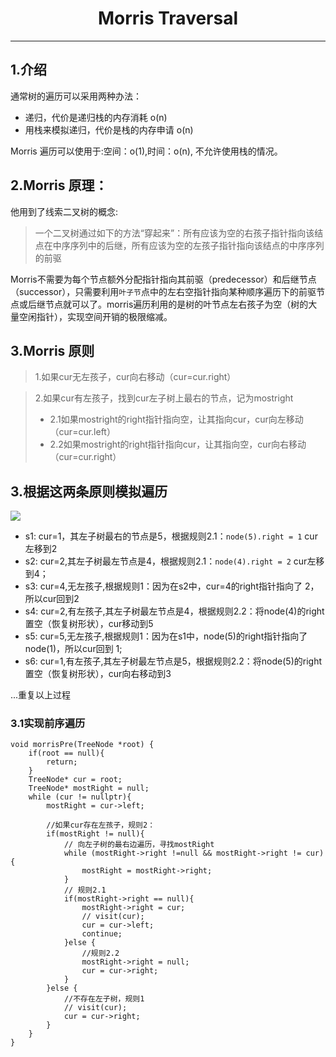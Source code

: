 # <center>Morris Traversal</center>
---
## 1.介绍
通常树的遍历可以采用两种办法：
* 递归，代价是递归栈的内存消耗 o(n)
* 用栈来模拟递归，代价是栈的内存申请 o(n)


Morris 遍历可以使用于:空间：o(1),时间：o(n), 不允许使用栈的情况。

## 2.Morris 原理：
他用到了线索二叉树的概念:
>一个二叉树通过如下的方法“穿起来”：所有应该为空的右孩子指针指向该结点在中序序列中的后继，所有应该为空的左孩子指针指向该结点的中序序列的前驱

Morris不需要为每个节点额外分配指针指向其前驱（predecessor）和后继节点（successor），只需要利用`叶子节`点中的左右空指针指向某种顺序遍历下的前驱节点或后继节点就可以了。morris遍历利用的是树的叶节点左右孩子为空（树的大量空闲指针），实现空间开销的极限缩减。
## 3.Morris 原则
>1.如果cur无左孩子，cur向右移动（cur=cur.right）

>2.如果cur有左孩子，找到cur左子树上最右的节点，记为mostright
>* 2.1如果mostright的right指针指向空，让其指向cur，cur向左移动（cur=cur.left）
>* 2.2如果mostright的right指针指向cur，让其指向空，cur向右移动（cur=cur.right）

## 3.根据这两条原则模拟遍历
![](https://tva1.sinaimg.cn/large/0082zybpgy1gc8hnh7hxtj30ue0ewjxi.jpg)

* s1: cur=1，其左子树最右的节点是5，根据规则2.1：`node(5).right = 1` cur左移到2
* s2: cur=2,其左子树最左节点是4，根据规则2.1：`node(4).right = 2` cur左移到4；
* s3: cur=4,无左孩子,根据规则1：因为在s2中，cur=4的right指针指向了 2，所以cur回到2
* s4: cur=2,有左孩子,其左子树最左节点是4，根据规则2.2：将node(4)的right置空（恢复树形状），cur移动到5
* s5: cur=5,无左孩子,根据规则1：因为在s1中，node(5)的right指针指向了node(1)，所以cur回到  1;
* s6: cur=1,有左孩子,其左子树最左节点是5，根据规则2.2：将node(5)的right置空（恢复树形状），cur向右移动到3

...重复以上过程

### 3.1实现前序遍历
```
void morrisPre(TreeNode *root) {
    if(root == null){
        return;
    }
    TreeNode* cur = root;
    TreeNode* mostRight = null;
    while (cur != nullptr){
        mostRight = cur->left;

        //如果cur存在左孩子，规则2：
        if(mostRight != null){
            // 向左子树的最右边遍历，寻找mostRight
            while (mostRight->right !=null && mostRight->right != cur){
                mostRight = mostRight->right;
            }
            // 规则2.1
            if(mostRight->right == null){
                mostRight->right = cur;
                // visit(cur);
                cur = cur->left;
                continue;
            }else {
                //规则2.2
                mostRight->right = null;
                cur = cur->right;
            }
        }else {
            //不存在左子树，规则1
            // visit(cur);
            cur = cur->right;
        }
    }
}
```
